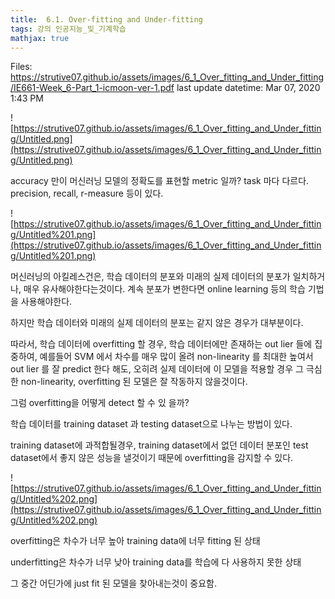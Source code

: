```yaml
---
title:  6.1. Over-fitting and Under-fitting
tags: 강의 인공지능_및_기계학습
mathjax: true
---
```



Files: https://strutive07.github.io/assets/images/6_1_Over_fitting_and_Under_fitting/IE661-Week_6-Part_1-icmoon-ver-1.pdf
last update datetime: Mar 07, 2020 1:43 PM

![https://strutive07.github.io/assets/images/6_1_Over_fitting_and_Under_fitting/Untitled.png](https://strutive07.github.io/assets/images/6_1_Over_fitting_and_Under_fitting/Untitled.png)

accuracy 만이 머신러닝 모델의 정확도를 표현할 metric 일까? task 마다 다르다. precision, recall, r-measure 등이 있다.

![https://strutive07.github.io/assets/images/6_1_Over_fitting_and_Under_fitting/Untitled%201.png](https://strutive07.github.io/assets/images/6_1_Over_fitting_and_Under_fitting/Untitled%201.png)

머신러닝의 아킬레스건은, 학습 데이터의 분포와 미래의 실제 데이터의 분포가 일치하거나, 매우 유사해야한다는것이다. 계속 분포가 변한다면 online learning 등의 학습 기법을 사용해야한다.

하지만 학습 데이터와 미래의 실제 데이터의 분포는 같지 않은 경우가 대부분이다.

따라서, 학습 데이터에 overfitting 할 경우, 학습 데이터에만 존재하는 out lier 들에 집중하여, 예를들어 SVM 에서 차수를 매우 많이 올려 non-linearity 를 최대한 높여서 out lier 를 잘 predict 한다 해도, 오히려 실제 데이터에 이 모델을 적용할 경우 그 극심한 non-linearity, overfitting 된 모델은 잘 작동하지 않을것이다.

그럼 overfitting을 어떻게 detect 할 수 있 을까?

학습 데이터를 training dataset 과 testing dataset으로 나누는 방법이 있다.

training dataset에 과적합될경우, training dataset에서 없던 데이터 분포인 test dataset에서 좋지 않은 성능을 낼것이기 때문에 overfitting을 감지할 수 있다.

![https://strutive07.github.io/assets/images/6_1_Over_fitting_and_Under_fitting/Untitled%202.png](https://strutive07.github.io/assets/images/6_1_Over_fitting_and_Under_fitting/Untitled%202.png)

overfitting은 차수가 너무 높아 training data에 너무 fitting 된 상태

underfitting은 차수가 너무 낮아 training data를 학습에 다 사용하지 못한 상태

그 중간 어딘가에 just fit 된 모델을 찾아내는것이 중요함.